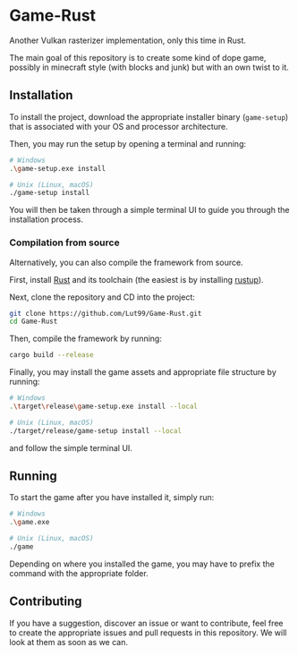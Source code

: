 # Game-Rust
Another Vulkan rasterizer implementation, only this time in Rust.

The main goal of this repository is to create some kind of dope game, possibly in minecraft style (with blocks and junk) but with an own twist to it.


## Installation
To install the project, download the appropriate installer binary (`game-setup`) that is associated with your OS and processor architecture.

Then, you may run the setup by opening a terminal and running:
```bash
# Windows
.\game-setup.exe install

# Unix (Linux, macOS)
./game-setup install
```
You will then be taken through a simple terminal UI to guide you through the installation process.


### Compilation from source
Alternatively, you can also compile the framework from source.

First, install [Rust](https://rust-lang.org) and its toolchain (the easiest is by installing [rustup](https://rustup.rs)).

Next, clone the repository and CD into the project:
```bash
git clone https://github.com/Lut99/Game-Rust.git
cd Game-Rust
```

Then, compile the framework by running:
```bash
cargo build --release
```
Finally, you may install the game assets and appropriate file structure by running:
```bash
# Windows
.\target\release\game-setup.exe install --local

# Unix (Linux, macOS)
./target/release/game-setup install --local
```
and follow the simple terminal UI.


## Running
To start the game after you have installed it, simply run:
```bash
# Windows
.\game.exe

# Unix (Linux, macOS)
./game
```
Depending on where you installed the game, you may have to prefix the command with the appropriate folder.


## Contributing
If you have a suggestion, discover an issue or want to contribute, feel free to create the appropriate issues and pull requests in this repository. We will look at them as soon as we can.

